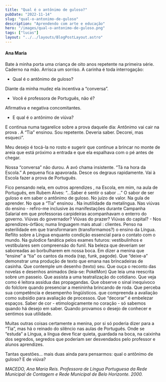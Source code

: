 ```yaml
---
title: "Qual é o antônimo de guloso?"
pubDate: "2022-11-14"
slug: "qual-o-antonimo-de-guloso"
description: "Aprendendo com arte e educação"
hero: "/images/qual-o-antonimo-de-guloso.png"
tags: ["lucas"]
layout: "../../layouts/BlogPostLayout.astro"
---
```


#### Ana Maria


Bate à minha porta uma criança de oito anos repetente na primeira série. Caderno na mão. Arrisca um sorriso. A carinha é toda interrogação:

- Qual é o antônimo de guloso?

Diante da minha mudez ela incentiva a “conversa”.

- Você é professora de Português, não é?

Afirmativa e negativa concomitantes.

- E qual é o antônimo de viúva?

E continua numa tagarelice sobre a prova daquele dia: Antônimo vai cair na prova . A “Tia” ensinou. Sou repetente. Deveria saber. Decorei, mas esqueci”.

Meu desejo é tocá-la no rosto e sugerir que continue a brincar no monte de areia que está próximo a entrada e que ela espalhava com o pé antes de chegar.

Nossa “conversa” não durou. A avó chama insistente. “Tá na hora da Escola.” A pequena fica apavorada. Desce os degraus rapidamente. Vai à Escola fazer a prova de Português.

Fico pensando nela, em outros aprendizes , na Escola, em mim, na aula de Português, em Rubem Alves: “...Saber é sentir o sabor ...” O sabor de ser guloso e em saber o antônimo de guloso. No juízo de valor. Na gula de aprender. No que a “Tia” ensinou . Na inutilidade da metalíngua. Nas viúvas do ensino - refiro-me inclusive às manifestações durante Campanha Salarial em que professoras carpideiras acompanhavam o enterro do governo. Viúvas do governador? Viúvas do prazer? Viúvas do capital? - Nos aprendizes-órfãos; numa linguagem mais atual : clientes. Penso na esterilidade em que transformaram (transformamos?) o ensino da Língua. Reflito sobre a Língua enquanto condição essencial para o contato com o mundo. Na gulodice fanática pelos exames futuros: vestibulinhos e vestibulares sem compreensão do funil. Na beleza que deveriam ser saboreadas ao borbulharem em nossa boca. Em dizer a menina que “ensine” a “tia” os cantos da moda (rap, funk, pagode). Que “deixe-a” demonstrar uma produção de texto que emana nas brincadeiras de casinha. Que contemple um desenho (texto) seu. Que ouça o reconto das novelas e desenhos animados (leia-se: PokéMon) Que leia uma reescrita sobre um passeio. Que assista a uma teatralização do cotidiano. Que veja como é leitora assídua das propagandas. Que observe o sinal inequívoco do folclore quando presenciar a menininha brincando de roda. Que perceba sua competência e desempenho lingüísticos. que compreenda a avaliação como subsídio para avaliação de processos. Que “decorar” é embelezar espaços. Saber de cor - etimologicamente no coração - só sabemos quando há desejo em saber. Quando provamos o desejo de conhecer e sentimos sua utilidade.

Muitas outras coisas certamente a menina, por si só poderia dizer para a “Tia”, mas há o reinado do silêncio nas aulas de Português. Onde se “estuda” a Língua, a língua deve ficar quieta, guardada na boca, na caixinha dos segredos, segredos que poderiam ser desvendados pelo professor e alunos aprendizes.

Tantas questões... mais duas ainda para pensarmos: qual o antônimo de guloso? E de viúva?


_MACEDO, Ana Maria Reis. Professora de Língua Portuguesa da Rede Municipal de Contagem e Rede Municipal de Belo Horizonte. 2000._
